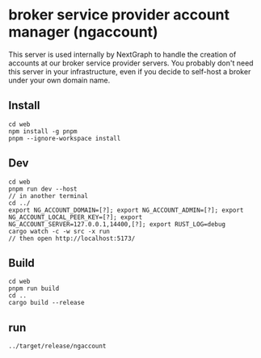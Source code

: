 # broker service provider account manager (ngaccount)

This server is used internally by NextGraph to handle the creation of accounts at our broker service provider servers. You probably don't need this server in your infrastructure, even if you decide to self-host a broker under your own domain name.

## Install

```
cd web
npm install -g pnpm
pnpm --ignore-workspace install
```

## Dev

```
cd web
pnpm run dev --host
// in another terminal
cd ../
export NG_ACCOUNT_DOMAIN=[?]; export NG_ACCOUNT_ADMIN=[?]; export NG_ACCOUNT_LOCAL_PEER_KEY=[?]; export NG_ACCOUNT_SERVER=127.0.0.1,14400,[?]; export RUST_LOG=debug
cargo watch -c -w src -x run
// then open http://localhost:5173/
```

## Build

```
cd web
pnpm run build
cd ..
cargo build --release
```

## run

```
../target/release/ngaccount
```
